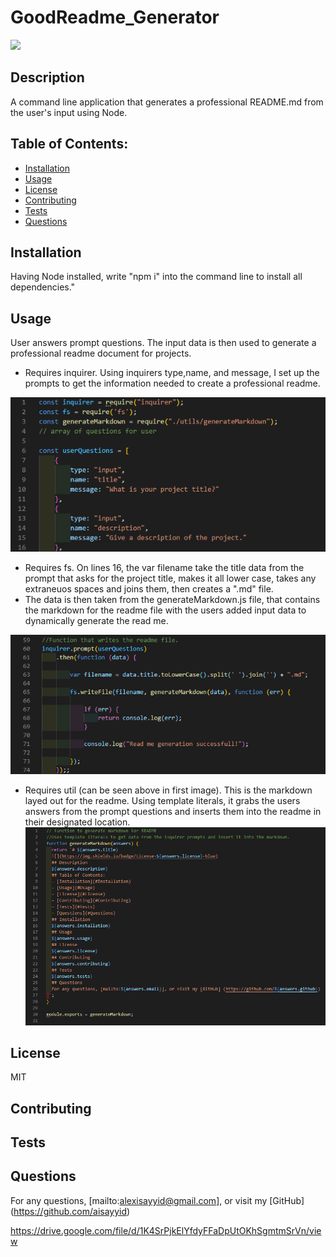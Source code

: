 # GoodReadme_Generator
  ![](https://img.shields.io/badge/License-MIT-blue)
  ## Description 
  A command line application that generates a professional README.md from the user's input using Node.
  ## Table of Contents:
  - [Installation](#Installation)
  - [Usage](#Usage)
  - [License](#License)
  - [Contributing](#Contributing)
  - [Tests](#Tests)
  - [Questions](#Questions)
  ## Installation
  Having Node installed, write "npm i" into the command line to install all dependencies."
  ## Usage
  User answers prompt questions.  The input data is then used to generate a professional readme document for projects.
  - Requires inquirer. Using inquirers type,name, and message, I set up the prompts to get the information needed to create a professional readme.
 
 ![](Images/Inquirer_prompts.png)
 
 - Requires fs.  On lines 16, the var filename take the title data from the prompt that asks for the project title, makes it all lower case, takes any extraneuos spaces and joins them, then creates a ".md" file.
 - The data is then taken from the generateMarkdown.js file, that contains the markdown for the readme file with the users added input data to dynamically generate the read me.
 
 ![](Images/fswritefile.png)
 
 - Requires util (can be seen above in first image).  This is the markdown layed out for the readme.  Using template literals, it grabs the users answers from the prompt questions and inserts them into the readme in their designated location.
 ![](Images/markdown.png)
 
  ## License
  MIT
  ## Contributing
  
  ## Tests
  
  ## Questions
  For any questions, [mailto:alexisayyid@gmail.com], or visit my [GitHub] (https://github.com/aisayyid) 
  
  https://drive.google.com/file/d/1K4SrPjkElYfdyFFaDpUtOKhSgmtmSrVn/view
